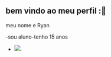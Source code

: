 ##  bem vindo ao meu perfil :💙  

meu nome e Ryan

-sou aluno-tenho 15 anos
- ![](https://tenor.com/pt-BR/view/gina101creative-gina101-september11-we-will-never-forget-never-forget-gif-23014358).

